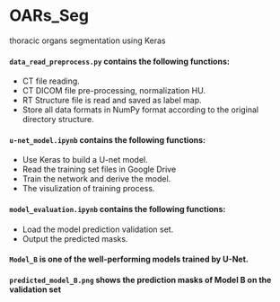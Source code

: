 # OARs_Seg
thoracic organs segmentation using Keras

#### `data_read_preprocess.py` contains the following functions:<br>
*    CT file reading.<br>
*   CT DICOM file pre-processing, normalization HU.<br>
*   RT Structure file is read and saved as label map.<br>
*   Store all data formats in NumPy format according to the original directory structure.<br> 
#### `u-net_model.ipynb` contains the following functions:<br>
* Use Keras to build a U-net model.<br>
* Read the training set files in Google Drive<br>
* Train the network and derive the model.<br>
* The visulization of training process.<br>
#### `model_evaluation.ipynb` contains the following functions:<br>
* Load the model prediction validation set.<br>
* Output the predicted masks.<br>
#### `Model_B` is one of the well-performing models trained by U-Net.
#### `predicted_model_B.png` shows the prediction masks of Model B on the validation set

